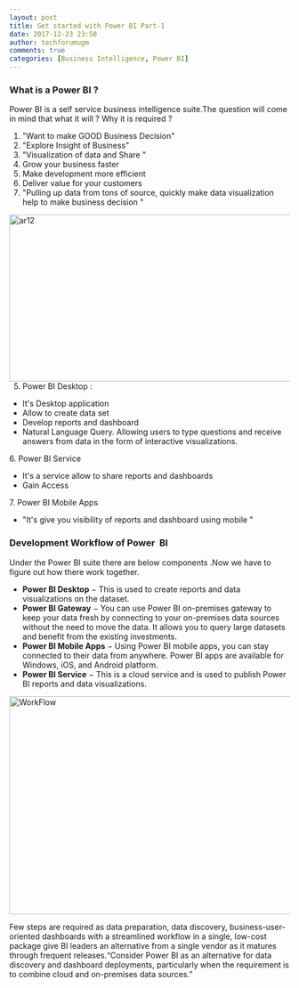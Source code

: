 ```yaml
---
layout: post
title: Get started with Power BI Part-1
date: 2017-12-23 23:50
author: techforumugm
comments: true
categories: [Business Intelligence, Power BI]
---
```

<h3>What is a Power BI ?</h3>
Power BI is a self service business intelligence suite.The question will come in mind that what it will ? Why it is required ?
<ol>
	<li>"Want to make GOOD Business Decision"</li>
	<li>"Explore Insight of Business"</li>
	<li>"Visualization of data and Share "</li>
	<li>Grow your business faster</li>
	<li>Make development more efficient</li>
	<li>Deliver value for your customers</li>
	<li>"Pulling up data from tons of source, quickly make data visualization help to make business decision "</li>
</ol>
<img class="alignnone size-full wp-image-898" src="https://techforumugm.files.wordpress.com/2017/12/ar121.png" alt="ar12" width="1311" height="300" />  5. Power BI Desktop :
<ul>
	<li>It's Desktop application</li>
	<li>Allow to create data set</li>
	<li>Develop reports and dashboard</li>
	<li>Natural Language Query. Allowing users to type questions and receive answers from data in the form of interactive visualizations.</li>
</ul>
6. Power BI Service
<ul>
	<li>It's a service allow to share reports and dashboards</li>
	<li>Gain Access</li>
</ul>
7. Power BI Mobile Apps
<ul>
	<li>"It's give you visibility of reports and dashboard using mobile "</li>
</ul>
<h3>Development Workflow of Power  BI</h3>
Under the Power BI suite there are below components .Now we have to figure out how there work together.
<ul class="list">
	<li><b>Power BI Desktop</b> − This is used to create reports and data visualizations on the dataset.</li>
	<li><b>Power BI Gateway</b> − You can use Power BI on-premises gateway to keep your data fresh by connecting to your on-premises data sources without the need to move the data. It allows you to query large datasets and benefit from the existing investments.</li>
	<li><b>Power BI Mobile Apps</b> − Using Power BI mobile apps, you can stay connected to their data from anywhere. Power BI apps are available for Windows, iOS, and Android platform.</li>
	<li><b>Power BI Service</b> − This is a cloud service and is used to publish Power BI reports and data visualizations.</li>
</ul>
<img class="alignnone size-full wp-image-905" src="https://techforumugm.files.wordpress.com/2017/12/workflow1.png" alt="WorkFlow" width="778" height="392" />

Few steps are required as data preparation, data discovery, business-user-oriented dashboards with a streamlined workflow in a single, low-cost package give BI leaders an alternative from a single vendor as it matures through frequent releases.“Consider Power BI as an alternative for data discovery and dashboard deployments, particularly when the requirement is to combine cloud and on-premises data sources.”
